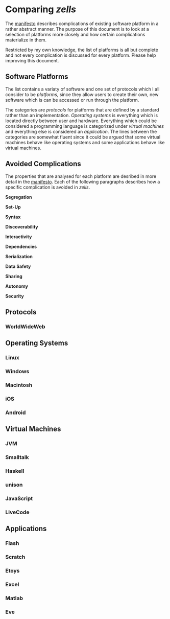 # Comparing *zells*

The [manifesto](manifesto.md) describes complications of existing software platform in a rather abstract manner. The purpose of this document is to look at a selection of platforms more closely and how certain complications materialize in them.

Restricted by my own knowledge, the list of platforms is all but complete and not every complication is discussed for every platform. Please help improving this document.


## Software Platforms

The list contains a variaty of software and one set of protocols which I all consider to be *platforms*, since they allow users to create their own, new software which is can be accessed or run through the platform.

The categories are *protocols* for platforms that are defined by a standard rather than an implementation. *Operating systems* is everything which is located directly between user and hardware. Everything which could be considered a programming language is categorized under *virtual machines* and everything else is considered an *application*. The lines between the categories are somewhat fluent since it could be argued that some virtual machines behave like operating systems and some applications behave like virtual machines.


## Avoided Complications

The properties that are analysed for each platform are desribed in more detail in the [manifesto](manifesto.md). Each of the following paragraphs describes how a specific complication is avoided in *zells*.

**Segregation**

**Set-Up**

**Syntax**

**Discoverability**

**Interactivity**

**Dependencies**

**Serialization**

**Data Safety**

**Sharing**

**Autonomy**

**Security**


## Protocols

### WorldWideWeb


## Operating Systems

### Linux

### Windows

### Macintosh

### iOS

### Android


## Virtual Machines

### JVM

### Smalltalk

### Haskell

### unison

### JavaScript

### LiveCode


## Applications

### Flash

### Scratch

### Etoys

### Excel

### Matlab

### Eve


